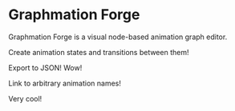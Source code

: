 # Graphmation Forge
Graphmation Forge is a visual node-based animation graph editor.

Create animation states and transitions between them!

Export to JSON! Wow!

Link to arbitrary animation names!

Very cool!